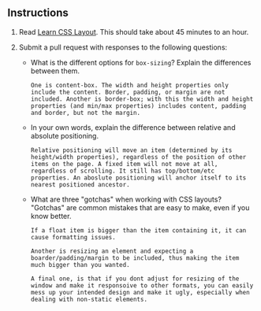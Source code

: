 Instructions
------------

1. Read [Learn CSS Layout](http://learnlayout.com). This should take about 45 minutes to an hour.
1. Submit a pull request with responses to the following questions:


    * What is the different options for `box-sizing`? Explain the differences between them.

          One is content-box. The width and height properties only include the content. Border, padding, or margin are not included. Another is border-box; with this the width and height properties (and min/max properties) includes content, padding and border, but not the margin.

    * In your own words, explain the difference between relative and absolute positioning.

          Relative positioning will move an item (determined by its height/width properties), regardless of the position of other items on the page. A fixed item will not move at all, regardless of scrolling. It still has top/bottom/etc properties. An aboslute positioning will anchor itself to its nearest positioned ancestor.

    * What are three "gotchas" when working with CSS layouts? "Gotchas" are common mistakes that are easy to make, even if you know better.

          If a float item is bigger than the item containing it, it can cause formatting issues.

          Another is resizing an element and expecting a boarder/padding/margin to be included, thus making the item much bigger than you wanted.

          A final one, is that if you dont adjust for resizing of the window and make it responsoive to other formats, you can easily mess up your intended design and make it ugly, especially when dealing with non-static elements.
